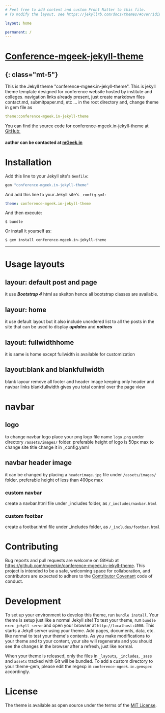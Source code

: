 ```yaml
---
# Feel free to add content and custom Front Matter to this file.
# To modify the layout, see https://jekyllrb.com/docs/themes/#overriding-theme-defaults

layout: home

permanent: /
---
```




# [Conference-mgeek-jekyll-theme](https://rubygems.org/gems/conference-mgeek.in-jekyll-theme)
{: class="mt-5"}  
---
This is the Jekyll theme "conference-mgeek.in-jekyll-theme".
This is jekyll theme template designed for conference website hosted by institute and colleges.
navigation links already present, just create markdown files contact.md, submitpaper.md, etc  ... in the root directory and,  change theme in gem file as  
  
```yaml 
theme:conference-mgeek.in-jekyll-theme
```
  


You can find the source code for conference-mgeek.in-jekyll-theme at [GitHub:](https://github.com/mgeekin/conference-mgeek.in-jekyll-theme)     




#### author can be contacted at [mGeek.in](http://mgeek.in)  



# Installation  


Add this line to your Jekyll site's `Gemfile`:

```ruby
gem "conference-mgeek.in-jekyll-theme"
```


And add this line to your Jekyll site's `_config.yml`:


```yaml
theme: conference-mgeek.in-jekyll-theme
```  


And then execute:

    $ bundle

Or install it yourself as:

    $ gem install conference-mgeek.in-jekyll-theme

---  


# Usage layouts 


## layour: default  post and page


it use ***Bootstrap 4*** html as skelton hence all bootstrap classes are available.


## layour: home   

it use default layout but it also include unordered list to all the posts in the site that can be used to display ***updates*** and ***notices***  

## layout: fullwidthhome   

it is same is home except fullwidth is available for customization


## layout:blank and blankfullwidth   
blank layour remove all footer and header image keeping only header and navbar links
blankfullwidth  gives you total control over the page view


# navbar 

## logo   
  
to change navbar logo place your png logo file name `logo.png` under directory `/assets/images/` folder.
preferable height of logo is 50px max
to change site title change it in _config.yaml  

## navbar header image

it can be changed by placing a `headerimage.jpg` file under `/assets/images/` folder.
preferable height of less than 400px max

###  custom navbar  

create a navbar.html file under _includes folder, as `/_includes/navbar.html`


###  custom footbar  
  
create a footbar.html file under _includes folder, as `/_includes/footbar.html  `


# Contributing  
  

Bug reports and pull requests are welcome on GitHub at https://github.com/mgeekin/conference-mgeek.in-jekyll-theme. This project is intended to be a safe, welcoming space for collaboration, and contributors are expected to adhere to the [Contributor Covenant](http://contributor-covenant.org) code of conduct.


# Development  
  
To set up your environment to develop this theme, run `bundle install`.
Your theme is setup just like a normal Jekyll site! To test your theme, run `bundle exec jekyll serve` and open your browser at `http://localhost:4000`. This starts a Jekyll server using your theme. Add pages, documents, data, etc. like normal to test your theme's contents. As you make modifications to your theme and to your content, your site will regenerate and you should see the changes in the browser after a refresh, just like normal.

When your theme is released, only the files in `_layouts`, `_includes`, `_sass` and `assets` tracked with Git will be bundled.
To add a custom directory to your theme-gem, please edit the regexp in `conference-mgeek.in.gemspec` accordingly.

# License  
  
The theme is available as open source under the terms of the [MIT License](https://opensource.org/licenses/MIT).
